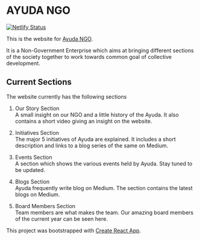 # AYUDA NGO

[![Netlify Status](https://api.netlify.com/api/v1/badges/e123168b-5db3-4b3b-a539-2711ed2e416b/deploy-status)](https://app.netlify.com/sites/ngo-ayuda/deploys)

This is the website for [Ayuda NGO](https://ayuda-ngo.github.io/ayuda-website/).

It is a Non-Government Enterprise which aims at bringing different sections of the society together to work towards common goal of collective development.

## Current Sections

The website currently has the following sections

1. Our Story Section  
   A small insight on our NGO and a little history of the Ayuda. It also contains a short video giving an insight on the website.

2. Initiatives Section  
   The major 5 initiatives of Ayuda are explained. It includes a short description and links to a blog series of the same on Medium.

3. Events Section  
   A section which shows the various events held by Ayuda. Stay tuned to be updated.

4. Blogs Section  
   Ayuda frequently write blog on Medium. The section contains the latest blogs on Medium.

5. Board Members Section  
   Team members are what makes the team. Our amazing board members of the current year can be seen here.

This project was bootstrapped with [Create React App](https://github.com/facebook/create-react-app).
